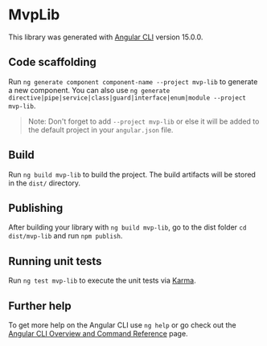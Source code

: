 # MvpLib

This library was generated with [Angular CLI](https://github.com/angular/angular-cli) version 15.0.0.

## Code scaffolding

Run `ng generate component component-name --project mvp-lib` to generate a new component. You can also use `ng generate directive|pipe|service|class|guard|interface|enum|module --project mvp-lib`.
> Note: Don't forget to add `--project mvp-lib` or else it will be added to the default project in your `angular.json` file. 

## Build

Run `ng build mvp-lib` to build the project. The build artifacts will be stored in the `dist/` directory.

## Publishing

After building your library with `ng build mvp-lib`, go to the dist folder `cd dist/mvp-lib` and run `npm publish`.

## Running unit tests

Run `ng test mvp-lib` to execute the unit tests via [Karma](https://karma-runner.github.io).

## Further help

To get more help on the Angular CLI use `ng help` or go check out the [Angular CLI Overview and Command Reference](https://angular.io/cli) page.
